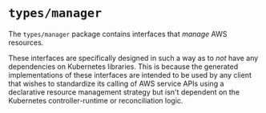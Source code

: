# `types/manager`

The `types/manager` package contains interfaces that *manage* AWS resources.

These interfaces are specifically designed in such a way as to *not* have any
dependencies on Kubernetes libraries. This is because the generated
implementations of these interfaces are intended to be used by any client that
wishes to standardize its calling of AWS service APIs using a declarative
resource management strategy but isn't dependent on the Kubernetes
controller-runtime or reconciliation logic.
